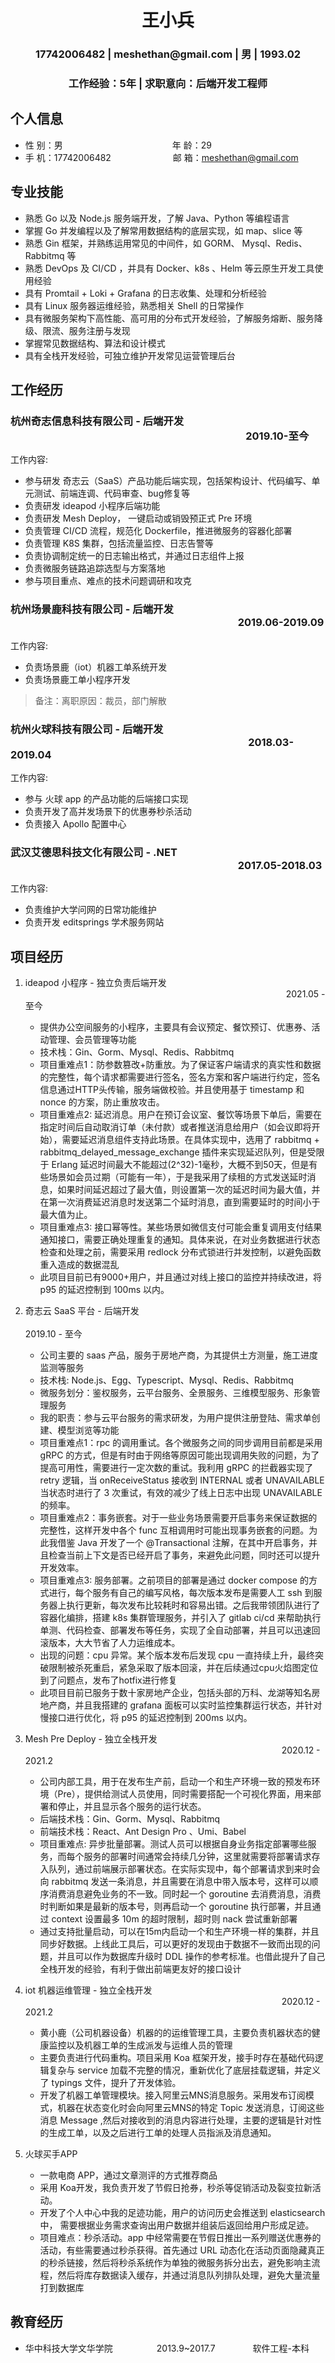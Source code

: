  <center>
     <h1>王小兵</h1>
     <h3>17742006482 | meshethan@gmail.com | 男 | 1993.02 </h3>
    <h3> 工作经验：5年 | 求职意向：后端开发工程师 </h3>
 </center>

## 个人信息 

* 性 别：男&emsp;&emsp;&emsp;&emsp;&emsp;&emsp;&emsp;&emsp;&emsp;&emsp;&emsp;&emsp;&ensp;年 龄：29 
* 手 机：17742006482 &emsp;&emsp;&emsp;&emsp;&emsp;&emsp;&ensp;  邮 箱：meshethan@gmail.com    

## 专业技能

* 熟悉 Go 以及 Node.js 服务端开发，了解 Java、Python 等编程语言
* 掌握 Go 并发编程以及了解常用数据结构的底层实现，如 map、slice 等
* 熟悉 Gin 框架，并熟练运用常见的中间件，如 GORM、 Mysql、Redis、Rabbitmq 等
* 熟悉 DevOps 及 CI/CD ，并具有 Docker、k8s 、Helm 等云原生开发工具使用经验
* 具有 Promtail + Loki + Grafana 的日志收集、处理和分析经验
* 具有 Linux 服务器运维经验，熟悉相关 Shell 的日常操作
* 具有微服务架构下高性能、高可用的分布式开发经验，了解服务熔断、服务降级、限流、服务注册与发现
* 掌握常见数据结构、算法和设计模式
* 具有全栈开发经验，可独立维护开发常见运营管理后台

## 工作经历
### 杭州奇志信息科技有限公司 - 后端开发 &emsp;&emsp;&emsp;&emsp;&emsp;&emsp;&ensp;&emsp;&emsp;&emsp;&emsp;&emsp;&emsp;&emsp;&emsp;&emsp;&emsp;&emsp;&emsp;&ensp;&emsp;&emsp;&emsp;&emsp;2019.10-至今

工作内容:
 * 参与研发 奇志云（SaaS）产品功能后端实现，包括架构设计、代码编写、单元测试、前端连调、代码审查、bug修复等 
 * 负责研发 ideapod 小程序后端功能
 * 负责研发 Mesh Deploy， 一键启动或销毁预正式 Pre 环境
 * 负责管理 CI/CD 流程，规范化 Dockerfile，推进微服务的容器化部署
 * 负责管理 K8S 集群，包括流量监控、日志告警等
 * 负责协调制定统一的日志输出格式，并通过日志组件上报
 * 负责微服务链路追踪选型与方案落地
 * 参与项目重点、难点的技术问题调研和攻克

### 杭州场景鹿科技有限公司 - 后端开发 &emsp;&emsp;&emsp;&emsp;&emsp;&emsp;&emsp;&emsp;&emsp;&ensp;&emsp;&emsp;&emsp;&emsp;&emsp;&emsp;&emsp;&emsp;&emsp;&emsp;&emsp;&emsp;&ensp; 2019.06-2019.09

工作内容:
* 负责场景鹿（iot）机器工单系统开发 
* 负责场景鹿工单小程序开发 
> 备注：离职原因：裁员，部门解散
 
### 杭州火球科技有限公司 - 后端开发  &emsp;&emsp;&emsp;&emsp;&emsp;&emsp;&emsp;&emsp;&emsp;&emsp;&ensp;&emsp;&emsp;&emsp;&emsp;&emsp;&emsp;&emsp;&emsp;&emsp;&emsp;&emsp;&emsp;&ensp; 2018.03-2019.04

工作内容:
* 参与 火球 app 的产品功能的后端接口实现
* 负责开发了高并发场景下的优惠券秒杀活动
* 负责接入 Apollo 配置中心


### 武汉艾德思科技文化有限公司 - .NET  &emsp;&emsp;&emsp;&emsp;&emsp;&emsp;&emsp;&emsp;&emsp;&ensp;&emsp;&emsp;&emsp;&emsp;&emsp;&emsp;&emsp;&emsp;&emsp;&emsp;&emsp;&emsp;&ensp; 2017.05-2018.03

工作内容:
* 负责维护大学问网的日常功能维护
* 负责开发 editsprings 学术服务网站

## 项目经历

1. ideapod 小程序 - 独立负责后端开发 &emsp;&ensp;&emsp;&emsp;&emsp;&emsp;&emsp;&emsp;&emsp;&emsp;&emsp;&emsp;&emsp;&emsp;&emsp;&emsp;&emsp;&ensp;&emsp;&emsp;&emsp;&emsp;&emsp;&emsp;&emsp;&emsp;&emsp;&emsp;&emsp;&emsp;&ensp; 2021.05 - 至今
    * 提供办公空间服务的小程序，主要具有会议预定、餐饮预订、优惠券、活动管理、会员管理等功能
    * 技术栈：Gin、Gorm、Mysql、Redis、Rabbitmq
    * 项目重难点1：防参数篡改+防重放。为了保证客户端请求的真实性和数据的完整性，每个请求都需要进行签名，签名方案和客户端进行约定，签名信息通过HTTP头传输，服务端做校验。并且使用基于 timestamp 和nonce 的方案，防止重放攻击。
    * 项目重难点2: 延迟消息。用户在预订会议室、餐饮等场景下单后，需要在指定时间后自动取消订单（未付款）或者推送消息给用户（如会议即将开始），需要延迟消息组件支持此场景。在具体实现中，选用了 rabbitmq + rabbitmq_delayed_message_exchange 插件来实现延迟队列，但是受限于 Erlang 延迟时间最大不能超过(2^32)-1毫秒，大概不到50天，但是有些场景如会员过期（可能有一年），于是我采用了续租的方式发送延时消息，如果时间延迟超过了最大值，则设置第一次的延迟时间为最大值，并在第一次消费延迟消息时发送第二个延时消息，直到需要延时的时间小于最大值为止。
    * 项目重难点3: 接口幂等性。某些场景如微信支付可能会重复调用支付结果通知接口，需要正确处理重复的通知。具体来说，在对业务数据进行状态检查和处理之前，需要采用 redlock 分布式锁进行并发控制，以避免函数重入造成的数据混乱
    * 此项目目前已有9000+用户，并且通过对线上接口的监控并持续改进，将 p95 的延迟控制到 100ms 以内。

2. 奇志云 SaaS 平台 - 后端开发 &emsp;&emsp;&emsp;&emsp;&emsp;&emsp;&emsp;&emsp;&emsp;&emsp;&emsp;&emsp;&emsp;&ensp;&emsp;&emsp;&emsp;&emsp;&emsp;&emsp;&emsp;&emsp;&emsp;&emsp;&emsp;&emsp;&ensp;&emsp;&ensp;&emsp;&ensp;&emsp;&emsp; 2019.10 - 至今
    * 公司主要的 saas 产品，服务于房地产商，为其提供土方测量，施工进度监测等服务
    * 技术栈: Node.js、Egg、Typescript、Mysql、Redis、Rabbitmq
    * 微服务划分：鉴权服务，云平台服务、全景服务、三维模型服务、形象管理服务
    * 我的职责：参与云平台服务的需求研发，为用户提供注册登陆、需求单创建、模型浏览等功能
    * 项目重难点1：rpc 的调用重试。各个微服务之间的同步调用目前都是采用 gRPC 的方式，但是有时由于网络等原因可能出现调用失败的问题，为了提高可用性，需要进行一定次数的重试。我利用 gRPC 的拦截器实现了 retry 逻辑，当 onReceiveStatus 接收到 INTERNAL 或者 UNAVAILABLE 当状态时进行了 3 次重试，有效的减少了线上日志中出现 UNAVAILABLE 的频率。
    * 项目重难点2：事务嵌套。对于一些业务场景需要开启事务来保证数据的完整性，这样开发中各个 func 互相调用时可能出现事务嵌套的问题。为此我借鉴 Java 开发了一个 @Transactional 注解，在其中开启事务，并且检查当前上下文是否已经开启了事务，来避免此问题，同时还可以提升开发效率。
    * 项目重难点3: 服务部署。之前项目的部署是通过 docker compose 的方式进行，每个服务有自己的编写风格，每次版本发布是需要人工 ssh 到服务器上执行更新，每次发布比较耗时和容易出错。之后我带领团队进行了容器化编排，搭建 k8s 集群管理服务，并引入了 gitlab ci/cd 来帮助执行单测、代码检查、部署发布等任务，实现了全自动部署，并且可以迅速回滚版本，大大节省了人力运维成本。
    * 出现的问题：cpu 异常。某个版本发布后发现 cpu 一直持续上升，最终突破限制被杀死重启，紧急采取了版本回滚，并在后续通过cpu火焰图定位到了问题点，发布了hotfix进行修复
    * 此项目目前已服务于数十家房地产企业，包括头部的万科、龙湖等知名房地产商，并且我搭建的 grafana 面板可以实时监控集群运行状态，并针对慢接口进行优化，将 p95 的延迟控制到 200ms 以内。

3. Mesh Pre Deploy - 独立全栈开发  &emsp;&emsp;&emsp;&emsp;&emsp;&emsp;&emsp;&emsp;&emsp;&emsp;&emsp;&emsp;&emsp;&ensp;&emsp;&emsp;&emsp;&emsp;&emsp;&emsp;&emsp;&emsp;&emsp;&emsp;&emsp;&emsp;&ensp;&emsp;&ensp;&emsp;&ensp; 2020.12 - 2021.2
    * 公司内部工具，用于在发布生产前，启动一个和生产环境一致的预发布环境（Pre），提供给测试人员使用，同时需要搭配一个可视化界面，用来部署和停止，并且显示各个服务的运行状态。 
    * 后端技术栈：Gin、Gorm、Mysql、Rabbitmq 
    * 前端技术栈：React、Ant Design Pro 、Umi、Babel
    * 项目重难点: 异步批量部署。测试人员可以根据自身业务指定部署哪些服务，而每个服务的部署时间通常会持续几分钟，这里就需要将部署请求存入队列，通过前端展示部署状态。在实际实现中，每个部署请求到来时会向 rabbitmq 发送一条消息，并且需要在消息中带入版本号，这样可以顺序消费消息避免业务的不一致。同时起一个 goroutine 去消费消息，消费时判断如果是最新的版本号，则再启动一个 goroutine 执行部署，并且通过 context 设置最多 10m 的超时限制，超时则 nack 尝试重新部署
    * 通过支持批量启动，可以在15m内启动一个和生产环境一样的集群，并且同步好数据。上线此工具后，可以更好的发现由于数据不一致而出现的问题，并且可以作为数据库升级时 DDL 操作的参考标准。也借此提升了自己全栈开发的经验，有利于做出前端更友好的接口设计

4. iot 机器运维管理 - 独立全栈开发  &emsp;&emsp;&emsp;&emsp;&emsp;&emsp;&emsp;&emsp;&emsp;&emsp;&emsp;&emsp;&emsp;&ensp;&emsp;&emsp;&emsp;&emsp;&emsp;&emsp;&emsp;&emsp;&emsp;&emsp;&emsp;&emsp;&ensp;&emsp;&ensp;&emsp;&ensp; 2020.12 - 2021.2
    * 黄小鹿（公司机器设备）机器的的运维管理工具，主要负责机器状态的健康监控以及机器工单的生成派发与运维人员的管理
    * 主要负责进行代码重构。项目采用 Koa 框架开发，接手时存在基础代码逻辑复杂与 service 加载不完整的情况，重新优化了底层挂载逻辑，并定义了 typings 文件，提升了开发体验。
    * 开发了机器工单管理模块。接入阿里云MNS消息服务。采用发布订阅模式，机器在状态变化时会向阿里云MNS的特定 Topic 发送消息，订阅这些消息 Message ,然后对接收到的消息内容进行处理，主要的逻辑是针对性的生成工单，以及之后进行工单的处理人员指派及消息通知。

5. 火球买手APP
    * 一款电商 APP，通过文章测评的方式推荐商品
    * 采用 Koa开发，我负责开发了节假日抢券，秒杀等促销活动及裂变拉新活动。
    * 开发了个人中心中我的足迹功能，用户的访问历史会推送到 elasticsearch 中， 需要根据业务需求查询出用户数据并组装后返回给用户形成足迹。
    * 项目难点：秒杀活动。app 中经常需要在节假日推出一系列赠送优惠券的活动，有些需要通过秒杀获得。首先通过 URL 动态化在活动页面隐藏真正的秒杀链接，然后将秒杀系统作为单独的微服务拆分出去，避免影响主流程，然后将库存数据读入缓存，并通过消息队列排队处理，避免大量流量打到数据库
## 教育经历

* 华中科技大学文华学院&emsp;&emsp;&emsp;&emsp;&emsp;2013.9~2017.7&emsp;&emsp;&emsp;&emsp; 软件工程-本科  

